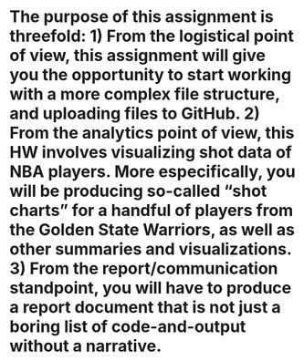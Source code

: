 The purpose of this assignment is threefold: 1) From the logistical point of view, this assignment will give you the opportunity to start working with a more complex file structure, and uploading files to GitHub. 2) From the analytics point of view, this HW involves visualizing shot data of NBA players. More especifically, you will be producing so-called “shot charts” for a handful of players from the Golden State Warriors, as well as other summaries and visualizations. 3) From the report/communication standpoint, you will have to produce a report document that is not just a boring list of code-and-output without a narrative.
=========================================================================================================================================================================================================================================================================================================================================================================================================================================================================================================================================================================================================================================================
